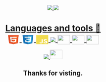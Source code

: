 
<div align="center">

<div>
  <a href="https://github.com/Hashimoto1312">
  <img height="160em" src="https://github-readme-stats.vercel.app/api?username=Hashimoto1312&show_icons=true&theme=tokyonight&include_all_commits=true&count_private=true"/>
  <img height="160em" src="https://github-readme-stats.vercel.app/api/top-langs/?username=Hashimoto1312&layout=compact&langs_count=7&theme=tokyonight"/>
</div>
    
 <div>
    <h1>Languages and tools 🔨<br>
    <img align="center" height="30" width="40" src="https://raw.githubusercontent.com/devicons/devicon/master/icons/html5/html5-original.svg">
    <img align="center" height="30" width="40" src="https://raw.githubusercontent.com/devicons/devicon/master/icons/css3/css3-original.svg">
    <img align="center" height="30" width="40" src="https://raw.githubusercontent.com/devicons/devicon/master/icons/javascript/javascript-plain.svg">
    <img align="center" height="30" widht="40" src="https://cdn.jsdelivr.net/gh/devicons/devicon/icons/bootstrap/bootstrap-original.svg"/>
    <img align="center" height="30" width="40" src="https://cdn.jsdelivr.net/gh/devicons/devicon/icons/git/git-original.svg">
    <img align="center" height="30" width="40" src="https://cdn.jsdelivr.net/gh/devicons/devicon/icons/ubuntu/ubuntu-plain.svg">
    <img align="center" height="30" width="40" src="https://cdn.jsdelivr.net/gh/devicons/devicon/icons/postgresql/postgresql-original-wordmark.svg" />
          
</div>
  
<div>
      <a href="https://linktr.ee/Hashimoto01"><img height="30" widht="40" src="https://user-images.githubusercontent.com/71889483/156889938-97584807-6501-4b0a-8c06-e60bc48cb531.png" target="_blank"></a<br>
      <a href="https://www.linkedin.com/in/kendi-hashimoto-202359220/"><img height="30"   width="40" src="https://cdn.jsdelivr.net/gh/devicons/devicon/icons/linkedin/linkedin-original.svg"/></a>
</div>

  <h2> Thanks for visting.
</div>
